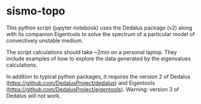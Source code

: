 # sismo-topo

This python script (jupyter notebook) uses the Dedalus package (v2) along with its companion Eigentools to solve the spectrum of a particular model of convectively unstable medium.

The script calculations should take ~2min on a personal laptop. They include examples of how to explore the data generated by the eigenvalues calculations.

In addition to typical python packages, it requires the version 2 of Dedalus (https://github.com/DedalusProject/dedalus) and Eigentools (https://github.com/DedalusProject/eigentools).
Warning: version 3 of Dedalus will not work.
